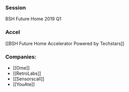 
### Session
BSH Future Home 2019 Q1

### Accel
[[BSH Future Home Accelerator Powered by Techstars]]

### Companies:
- [[Ome]]
- [[RetroLabs]]
- [[Sensorscall]]
- [[YouAte]]


